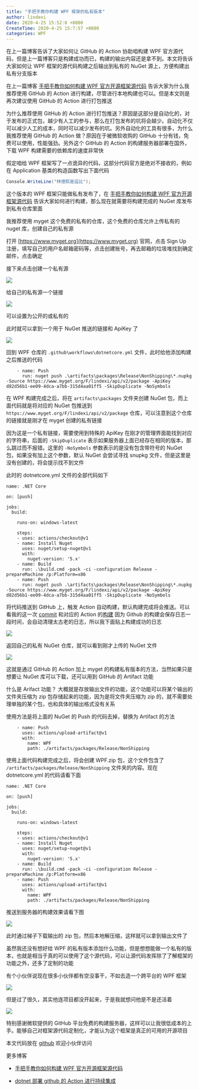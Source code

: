 ```yaml
---
title: "手把手教你构建 WPF 框架的私有版本"
author: lindexi
date: 2020-4-25 15:52:8 +0800
CreateTime: 2020-4-25 15:7:57 +0800
categories: WPF
---
```


在上一篇博客告诉了大家如何让 GitHub 的 Action 协助咱构建 WPF 官方源代码，但是上一篇博客只是构建成功而已，构建的输出内容还是拿不到。本文将告诉大家如何让 WPF 框架的源代码构建之后输出到私有的 NuGet 源上，方便构建出私有分支版本

<!--more-->


<!-- 发布 -->

在上一篇博客 [手把手教你如何构建 WPF 官方开源框架源代码](https://blog.lindexi.com/post/%E6%89%8B%E6%8A%8A%E6%89%8B%E6%95%99%E4%BD%A0%E5%A6%82%E4%BD%95%E6%9E%84%E5%BB%BA-WPF-%E5%AE%98%E6%96%B9%E5%BC%80%E6%BA%90%E6%A1%86%E6%9E%B6%E6%BA%90%E4%BB%A3%E7%A0%81.html ) 告诉大家为什么我推荐使用 GitHub 的 Action 进行构建，尽管进行本地构建也可以。但是本文则是再次建议使用 GitHub 的 Action 进行打包推送

为什么推荐使用 GitHub 的 Action 进行打包推送？原因是这部分是自动化的，对于发布的正式包，越少有人工的参与，那么在打包发布的坑将会越少。自动化不仅可以减少人工的成本，同时可以减少发布的坑。另外自动化的工具有很多，为什么我推荐使用 GitHub 的 Action 做？原因在于被微软收购的 GitHub 十分有钱，免费可以使用，性能强劲。另外这个 GitHub 的 Action 的构建服务器部署在国外，下载 WPF 构建需要的依赖库的速度非常快

假定咱给 WPF 框架写了一点诡异的代码，这部分代码官方是绝对不接收的，例如在 Application 基类的构造函数写出下面代码

```csharp
Console.WriteLine("林德熙是逗比");
```

这个版本的 WPF 框架只能做私有发布了，在 [手把手教你如何构建 WPF 官方开源框架源代码](https://blog.lindexi.com/post/%E6%89%8B%E6%8A%8A%E6%89%8B%E6%95%99%E4%BD%A0%E5%A6%82%E4%BD%95%E6%9E%84%E5%BB%BA-WPF-%E5%AE%98%E6%96%B9%E5%BC%80%E6%BA%90%E6%A1%86%E6%9E%B6%E6%BA%90%E4%BB%A3%E7%A0%81.html ) 告诉大家如何进行构建，那么现在就需要将构建完成的 NuGet 库发布到私有仓库里面

我推荐使用 myget 这个免费的私有的仓库，这个免费的仓库允许上传私有的 nuget 库，创建自己的私有源

打开 [https://www.myget.org](https://www.myget.org) 官网，点击 Sign Up 注册，填写自己的用户名邮箱密码等，点击创建账号，再去邮箱的垃圾堆找到确定邮件，点击确定

接下来点击创建一个私有源

<!-- ![](image/手把手教你构建 WPF 框架的私有版本/手把手教你构建 WPF 框架的私有版本0.png) -->

![](http://image.acmx.xyz/lindexi%2F20204251521256693.jpg)

给自己的私有源一个链接

<!-- ![](image/手把手教你构建 WPF 框架的私有版本/手把手教你构建 WPF 框架的私有版本1.png) -->

![](http://image.acmx.xyz/lindexi%2F20204251522147375.jpg)

可以设置为公开的或私有的

此时就可以拿到一个用于 NuGet 推送的链接和 ApiKey 了

<!-- ![](image/手把手教你构建 WPF 框架的私有版本/手把手教你构建 WPF 框架的私有版本2.png) -->

![](http://image.acmx.xyz/lindexi%2F2020425152386349.jpg)

回到 WPF 仓库的 `.github\workflows\dotnetcore.yml` 文件，此时给他添加构建之后推送的代码

```
    - name: Push
      run: nuget push .\artifacts\packages\Release\NonShipping\*.nupkg -Source https://www.myget.org/F/lindexi/api/v2/package -ApiKey d82d56b1-ee09-4dca-a7bb-315d4aa01ff5 -SkipDuplicate -NoSymbols 
```

在 WPF 构建完成之后，将在 `artifacts\packages` 文件夹创建 NuGet 包，而上面代码就是将对应的 NuGet 包推送到 `https://www.myget.org/F/lindexi/api/v2/package` 仓库，可以注意到这个仓库的链接就是刚才在 myget 创建的私有链接

因为这是一个私有链接，需要使用到特殊的 ApiKey 在刚才的管理界面能找到对应的字符串，后面的 `-SkipDuplicate` 表示如果服务器上面已经存在相同的版本，那么跳过而不报错。这里的 `-NoSymbols` 参数表示的是没有包含带符号的 NuGet 包，如果没有加上这个参数，默认 NuGet 会尝试寻找 snupkg 文件，但是这里是没有创建的，将会提示找不到文件

此时的 dotnetcore.yml 文件的全部代码如下

```
name: .NET Core

on: [push]

jobs:
  build:

    runs-on: windows-latest

    steps:
    - uses: actions/checkout@v1
    - name: Install Nuget
      uses: nuget/setup-nuget@v1
      with:
        nuget-version: '5.x'
    - name: Build
      run: .\build.cmd -pack -ci -configuration Release -prepareMachine /p:Platform=x86
    - name: Push
      run: nuget push .\artifacts\packages\Release\NonShipping\*.nupkg -Source https://www.myget.org/F/lindexi/api/v2/package -ApiKey d82d56b1-ee09-4dca-a7bb-315d4aa01ff5 -SkipDuplicate -NoSymbols 
```

将代码推送到 GitHub 上，触发 Action 自动构建，默认构建完成将会推送。可以看我的这一次 [commit](https://github.com/dotnet-campus/wpf/pull/1/commits/1466e1bd2ee78a7d3e62e82512b720095f445a8c ) 和对应的 Action 的[构建](https://github.com/dotnet-campus/wpf/runs/617508691) 因为 Github 的构建会保存日志一段时间，会自动清理太古老的日志，所以我下面贴上构建成功的日志

<!-- ![](image/手把手教你构建 WPF 框架的私有版本/手把手教你构建 WPF 框架的私有版本4.png) -->

![](http://image.acmx.xyz/lindexi%2F20204251531363201.jpg)

返回自己的私有 NuGet 仓库，就可以看到刚才上传的 NuGet 文件

<!-- ![](image/手把手教你构建 WPF 框架的私有版本/手把手教你构建 WPF 框架的私有版本5.png) -->

![](http://image.acmx.xyz/lindexi%2F20204251532242149.jpg)

这就是通过 GitHub 的 Action 加上 myget 的构建私有版本的方法，当然如果只是想要让 NuGet 库可以下载，还可以用到 GitHub 的 Artifact 功能

什么是 Arifact 功能？ 大概就是存放输出文件的功能，这个功能可以将某个输出的文件夹压缩为 zip 包存储起来的功能，因为是将文件夹压缩为 zip 的，就不需要处理单独的某个包，也和具体的输出格式没有关系

使用方法是将上面的 NuGet 的 Push 的代码去掉，替换为 Artifact 的方法

```
    - name: Push
      uses: actions/upload-artifact@v1
      with:
        name: WPF
        path: ./artifacts/packages/Release/NonShipping
```

使用上面代码构建完成之后，将会创建 WPF.zip 包，这个文件包含了 `/artifacts/packages/Release/NonShipping` 文件夹的内容。现在 dotnetcore.yml 的代码请看下面

```
name: .NET Core

on: [push]

jobs:
  build:

    runs-on: windows-latest

    steps:
    - uses: actions/checkout@v1
    - name: Install Nuget
      uses: nuget/setup-nuget@v1
      with:
        nuget-version: '5.x'
    - name: Build
      run: .\build.cmd -pack -ci -configuration Release -prepareMachine /p:Platform=x86
    - name: Push
      uses: actions/upload-artifact@v1
      with:
        name: WPF
        path: ./artifacts/packages/Release/NonShipping
```

推送到服务器的构建效果请看下图

<!-- ![](image/手把手教你构建 WPF 框架的私有版本/手把手教你构建 WPF 框架的私有版本6.png) -->

![](http://image.acmx.xyz/lindexi%2F20204251538584352.jpg)

此时通过梯子下载输出的 zip 包，然后本地解压缩，这样就可以拿到输出文件了

虽然我还没有想好给 WPF 的私有版本添加什么功能，但是想想能做一个私有的版本，也就是相当于真的可以使用了这个源代码，可以让源代码发挥除了了解框架的功能之外，还多了定制的功能

有个小伙伴说现在很多小伙伴都有空没事干，不如去造一个跨平台的 WPF 框架

<!-- ![](image/手把手教你构建 WPF 框架的私有版本/手把手教你构建 WPF 框架的私有版本7.png) -->

![](http://image.acmx.xyz/lindexi%2F20204251541335608.jpg)

但是过了很久，其实他连项目都没开起来，于是我就想问他是不是还活着

<!-- ![](image/手把手教你构建 WPF 框架的私有版本/手把手教你构建 WPF 框架的私有版本8.png) -->

![](http://image.acmx.xyz/lindexi%2F202042515425774.jpg)

特别感谢微软提供的 GitHub 平台免费的构建服务器，这样可以让我很低成本的上手。能够自己对框架源代码定制化，才能认为这个框架是真正的可用的开源项目

本文代码放在 [github](https://github.com/dotnet-campus/wpf/pull/2) 欢迎小伙伴访问

更多博客

- [手把手教你如何构建 WPF 官方开源框架源代码](https://blog.lindexi.com/post/%E6%89%8B%E6%8A%8A%E6%89%8B%E6%95%99%E4%BD%A0%E5%A6%82%E4%BD%95%E6%9E%84%E5%BB%BA-WPF-%E5%AE%98%E6%96%B9%E5%BC%80%E6%BA%90%E6%A1%86%E6%9E%B6%E6%BA%90%E4%BB%A3%E7%A0%81.html )

- [dotnet 部署 github 的 Action 进行持续集成](https://blog.lindexi.com/post/dotnet-%E9%83%A8%E7%BD%B2-github-%E7%9A%84-Action-%E8%BF%9B%E8%A1%8C%E6%8C%81%E7%BB%AD%E9%9B%86%E6%88%90.html )


